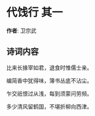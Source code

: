# 代饯行  其一

**作者**: 卫宗武

## 诗词内容

比来长掾宰如君，退食时惟儒士亲。

编简香中犹得味，簿书丛底不沾尘。

乍交祇恨过从浅，每到须蒙问劳频。

多少清风留鹤国，不堪折柳向西津。

